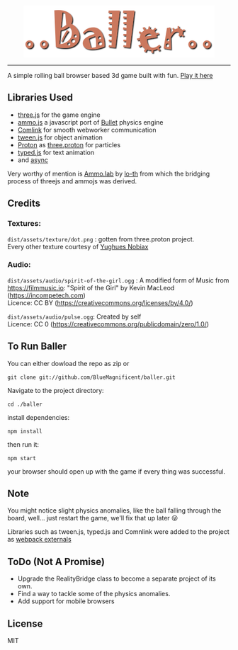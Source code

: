 

<p align="center"><img src="./logo.png"/></p>

-----

A simple rolling ball browser based 3d game built with fun. [Play it here](https://bluemagnificent.com/baller/)

## Libraries Used


* [three.js](https://github.com/mrdoob/three.js/) for the game engine
* [ammo.js](https://github.com/kripken/ammo.js/) a javascript port of [Bullet](https://github.com/bulletphysics/bullet3) physics engine
* [Comlink](https://github.com/GoogleChromeLabs/comlink) for smooth webworker communication
* [tween.js](https://github.com/tweenjs/tween.js/) for object animation
* [Proton](https://github.com/a-jie/Proton) as [three.proton](https://github.com/a-jie/three.proton) for particles
* [typed.js](https://github.com/mattboldt/typed.js/) for text animation
* and [async](https://github.com/caolan/async)

Very worthy of mention is [Ammo.lab](https://github.com/lo-th/Ammo.lab) by [lo-th](https://github.com/lo-th) from which the bridging process of threejs and ammojs was derived.


## Credits
### Textures:
`dist/assets/texture/dot.png` : gotten from three.proton project.<br>
Every other texture courtesy of [Yughues Nobiax](https://twitter.com/Yughues_Nobiax)
	
### Audio:
`dist/assets/audio/spirit-of-the-girl.ogg` : A modified form of Music from https://filmmusic.io: "Spirit of the Girl" by Kevin MacLeod (https://incompetech.com)<br>
Licence: CC BY (https://creativecommons.org/licenses/by/4.0/)


`dist/assets/audio/pulse.ogg`: Created by self<br>
Licence: CC 0 (https://creativecommons.org/publicdomain/zero/1.0/)
	

## To Run Baller
You can either dowload the repo as zip or
```
git clone git://github.com/BlueMagnificent/baller.git
```
Navigate to the project directory:<br>
```
cd ./baller
```
install dependencies:
```
npm install
```

then run it:<br>
```
npm start
```
your browser should open up with the game if every thing was successful.

## Note
You might notice slight physics anomalies, like the ball falling through the board, well... just restart the game, we'll fix that up later :stuck_out_tongue_closed_eyes:

Libraries such as tween.js, typed.js and Comnlink were added to the project as [webpack externals](https://webpack.js.org/configuration/externals/)

## ToDo (Not A Promise)
* Upgrade the RealityBridge class to become a separate project of its own.
* Find a way to tackle some of the physics anomalies.
* Add support for mobile browsers

## License
MIT

